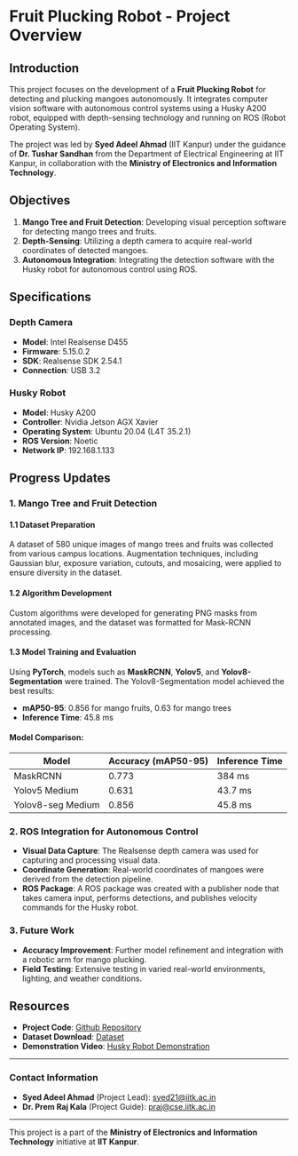 # Fruit Plucking Robot - Project Overview

## Introduction

This project focuses on the development of a **Fruit Plucking Robot** for detecting and plucking mangoes autonomously. It integrates computer vision software with autonomous control systems using a Husky A200 robot, equipped with depth-sensing technology and running on ROS (Robot Operating System).

The project was led by **Syed Adeel Ahmad** (IIT Kanpur) under the guidance of **Dr. Tushar Sandhan** from the Department of Electrical Engineering at IIT Kanpur, in collaboration with the **Ministry of Electronics and Information Technology**.

## Objectives

1. **Mango Tree and Fruit Detection**: Developing visual perception software for detecting mango trees and fruits.
2. **Depth-Sensing**: Utilizing a depth camera to acquire real-world coordinates of detected mangoes.
3. **Autonomous Integration**: Integrating the detection software with the Husky robot for autonomous control using ROS.

## Specifications

### Depth Camera

- **Model**: Intel Realsense D455
- **Firmware**: 5.15.0.2
- **SDK**: Realsense SDK 2.54.1
- **Connection**: USB 3.2

### Husky Robot

- **Model**: Husky A200
- **Controller**: Nvidia Jetson AGX Xavier
- **Operating System**: Ubuntu 20.04 (L4T 35.2.1)
- **ROS Version**: Noetic
- **Network IP**: 192.168.1.133

## Progress Updates

### 1. Mango Tree and Fruit Detection

#### 1.1 Dataset Preparation
A dataset of 580 unique images of mango trees and fruits was collected from various campus locations. Augmentation techniques, including Gaussian blur, exposure variation, cutouts, and mosaicing, were applied to ensure diversity in the dataset.

#### 1.2 Algorithm Development
Custom algorithms were developed for generating PNG masks from annotated images, and the dataset was formatted for Mask-RCNN processing.

#### 1.3 Model Training and Evaluation
Using **PyTorch**, models such as **MaskRCNN**, **Yolov5**, and **Yolov8-Segmentation** were trained. The Yolov8-Segmentation model achieved the best results:
- **mAP50-95**: 0.856 for mango fruits, 0.63 for mango trees
- **Inference Time**: 45.8 ms

#### Model Comparison:

| Model             | Accuracy (mAP50-95) | Inference Time |
|-------------------|---------------------|----------------|
| MaskRCNN          | 0.773               | 384 ms         |
| Yolov5 Medium      | 0.631               | 43.7 ms        |
| Yolov8-seg Medium  | 0.856               | 45.8 ms        |

### 2. ROS Integration for Autonomous Control

- **Visual Data Capture**: The Realsense depth camera was used for capturing and processing visual data.
- **Coordinate Generation**: Real-world coordinates of mangoes were derived from the detection pipeline.
- **ROS Package**: A ROS package was created with a publisher node that takes camera input, performs detections, and publishes velocity commands for the Husky robot.

### 3. Future Work

- **Accuracy Improvement**: Further model refinement and integration with a robotic arm for mango plucking.
- **Field Testing**: Extensive testing in varied real-world environments, lighting, and weather conditions.

## Resources

- **Project Code**: [Github Repository](https://github.com/overhaul88/Fruit_Plucking_Project/tree/master)
- **Dataset Download**: [Dataset](https://drive.google.com/file/d/1B8NenJiQRKJCQHA9sIPbmC0wjwO94v-d/view?usp=sharing)
- **Demonstration Video**: [Husky Robot Demonstration](https://drive.google.com/file/d/1KmfDyEdjHGefiauMt7N8SRAHTIPreHWM/view?usp=sharing)

---

### Contact Information

- **Syed Adeel Ahmad** (Project Lead): [syed21@iitk.ac.in](mailto:syed21@iitk.ac.in)
- **Dr. Prem Raj Kala** (Project Guide): [praj@cse.iitk.ac.in](mailto:praj@cse.iitk.ac.in)

---

This project is a part of the **Ministry of Electronics and Information Technology** initiative at **IIT Kanpur**.


